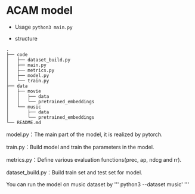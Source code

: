 # ACAM model
* Usage
 `python3 main.py`

* structure
```
.
├── code
│   ├── dataset_build.py
│   ├── main.py
│   ├── metrics.py
│   ├── model.py
│   └── train.py
├── data
│   ├── movie
│   │   ├── data
│   │   └── pretrained_embeddings
│   └── music
│       ├── data
│       └── pretrained_embeddings
└── README.md
```

model.py：The main part of the model, it is realized by pytorch.

train.py：Build model and train the parameters in the model.

metrics.py：Define various evaluation functions(prec, ap, ndcg and rr).

dataset_build.py：Build train set and test set for model.

You can run the model on music dataset by 
'''
python3 --dataset music'
'''
